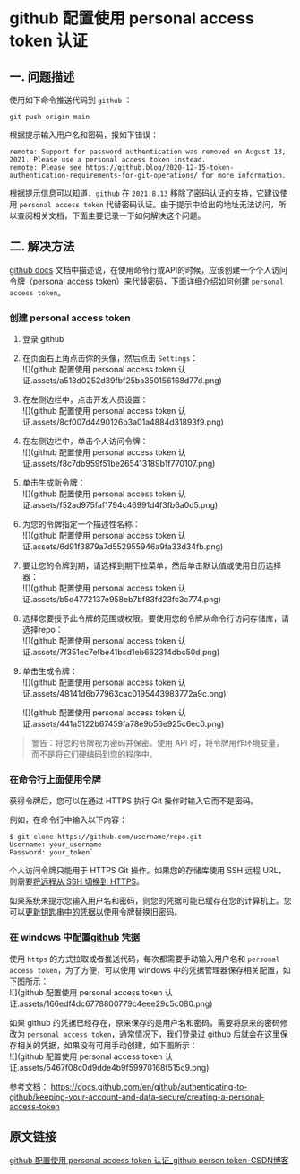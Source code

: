 # github 配置使用 personal access token 认证



一. 问题描述
-------

使用如下命令推送代码到 `github` ：

```shell
git push origin main 
```

根据提示输入用户名和密码，报如下错误：

```shell
remote: Support for password authentication was removed on August 13, 2021. Please use a personal access token instead.
remote: Please see https://github.blog/2020-12-15-token-authentication-requirements-for-git-operations/ for more information.
```

根据提示信息可以知道，`github` 在 `2021.8.13` 移除了密码认证的支持，它建议使用 `personal access token` 代替密码认证。由于提示中给出的地址无法访问，所以查阅相关文档，下面主要记录一下如何解决这个问题。



二. 解决方法
-------

[github docs](https://docs.github.com/en/github/authenticating-to-github/keeping-your-account-and-data-secure/creating-a-personal-access-token) 文档中描述说，在使用命令行或API的时候，应该创建一个个人访问令牌（personal access token）来代替密码，下面详细介绍如何创建 `personal access token`。



### 创建 personal access token

1.  登录 github
2.  在页面右上角点击你的头像，然后点击 `Settings`：  
    ![](github 配置使用 personal access token 认证.assets/a518d0252d39fbf25ba350156168d77d.png)
    
3.  在左侧边栏中，点击开发人员设置：  
    ![](github 配置使用 personal access token 认证.assets/8cf007d4490126b3a01a4884d31893f9.png)
    
4.  在左侧边栏中，单击个人访问令牌：  
    ![](github 配置使用 personal access token 认证.assets/f8c7db959f51be265413189b1f770107.png)
    
5.  单击生成新令牌：  
    ![](github 配置使用 personal access token 认证.assets/f52ad975faf1794c46991d4f3fb6a0d5.png)
    
6.  为您的令牌指定一个描述性名称：  
    ![](github 配置使用 personal access token 认证.assets/6d91f3879a7d552955946a9fa33d34fb.png)
    
7.  要让您的令牌到期，请选择到期下拉菜单，然后单击默认值或使用日历选择器：  
    ![](github 配置使用 personal access token 认证.assets/b5d4772137e958eb7bf83fd23fc3c774.png)
    
8.  选择您要授予此令牌的范围或权限。要使用您的令牌从命令行访问存储库，请选择repo：  
    ![](github 配置使用 personal access token 认证.assets/7f351ec7efbe41bcd1eb662314dbc50d.png)
    
9.  单击生成令牌：  
    ![](github 配置使用 personal access token 认证.assets/48141d6b77963cac0195443983772a9c.png)
    
    ![](github 配置使用 personal access token 认证.assets/441a5122b67459fa78e9b56e925c6ec0.png)
    

> 警告：将您的令牌视为密码并保密。使用 API 时，将令牌用作环境变量，而不是将它们硬编码到您的程序中。



### 在命令行上面使用令牌

获得令牌后，您可以在通过 HTTPS 执行 Git 操作时输入它而不是密码。

例如，在命令行中输入以下内容：

```shell
$ git clone https://github.com/username/repo.git
Username: your_username
Password: your_token` 
```

个人访问令牌只能用于 HTTPS Git 操作。如果您的存储库使用 SSH 远程 URL，则需要[将远程从 SSH 切换到 HTTPS](https://docs.github.com/en/github/getting-started-with-github/managing-remote-repositories/#switching-remote-urls-from-ssh-to-https)。

如果系统未提示您输入用户名和密码，则您的凭据可能已缓存在您的计算机上。您可以[更新钥匙串中的凭据以](https://docs.github.com/en/github/getting-started-with-github/updating-credentials-from-the-macos-keychain)使用令牌替换旧密码。



### 在 windows 中配置[github](https://so.csdn.net/so/search?q=github&spm=1001.2101.3001.7020) 凭据

使用 `https` 的方式拉取或者推送代码，每次都需要手动输入用户名和 `personal access token`，为了方便，可以使用 windows 中的凭据管理器保存相关配置，如下图所示：  
![](github 配置使用 personal access token 认证.assets/166edf4dc6778800779c4eee29c5c080.png)

如果 github 的凭据已经存在，原来保存的是用户名和密码，需要将原来的密码修改为 `personal access token`，通常情况下，我们登录过 github 后就会在这里保存相关的凭据，如果没有可用手动创建，如下图所示：  
![](github 配置使用 personal access token 认证.assets/5467f08c0d9dde4b9f59970168f515c9.png)

参考文档： 
https://docs.github.com/en/github/authenticating-to-github/keeping-your-account-and-data-secure/creating-a-personal-access-token



## 原文链接

[github 配置使用 personal access token 认证_github person token-CSDN博客](https://blog.csdn.net/qq_39218530/article/details/119809170)